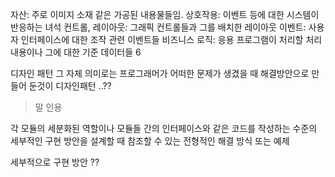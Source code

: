 자산: 주로 이미지 소재 같은 가공된 내용물들임.
상호작용: 이벤트 등에 대한 시스템이 반응하는 녀석
컨트롤, 레이아웃: 그래픽 컨트롤들과 그를 배치한 레이아웃
이벤트: 사용자 인터페이스에 대한 조작 관련 이벤트들
비즈니스 로직: 응용 프로그램이 처리할 처리 내용이나 그에 대한 기준 데이터들
6

디자인 패턴 그 자체 의미로는 프로그래머가 어떠한 문제가 생겼을 때 해결방안으로 만들어 둔것이 디자인패턴 ..??

> 말 인용

각 모듈의 세분화된 역할이나 모듈들 간의 인터페이스와 같은 코드를 작성하는 수준의 세부적인 구현 방안을 설계할 때 참조할 수 있는 전형적인 해결 방식 또는 예제

세부적으로 구현 방안 ?? 